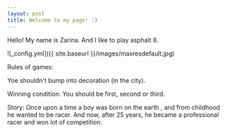 ```yaml
---
layout: post
title: Welcome to my page! :3
---
```


Hello! My name is Zarina. And I like to play asphalt 8.

![_config.yml]({{ site.baseurl }}/images/maxresdefault.jpg)

 <h> Rules of games:</h> 
 <p> Yoe shouldn't bump into decoration (in the city).</p>
 
 <h> Winning condition:</h> 
  You should be first, second or third.
  
 <h> Story:</h> 
  Once upon a time a boy was born on the earth , and from childhood he wanted to be racer. And now, after 25 years, he became a professional racer and won lot of competition.

